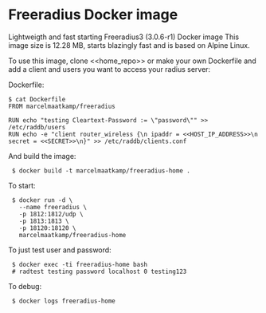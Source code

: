 # Freeradius Docker image

Lightweigth and fast starting Freeradius3 (3.0.6-r1) Docker image 
This image size is 12.28 MB, starts blazingly fast and is based on Alpine Linux.

To use this image, clone <<home_repo>> or make your own Dockerfile and add a client and users you want to access your radius server:

Dockerfile:
```
$ cat Dockerfile
FROM marcelmaatkamp/freeradius

RUN echo "testing Cleartext-Password := \"password\"" >> /etc/raddb/users
RUN echo -e "client router_wireless {\n ipaddr = <<HOST_IP_ADDRESS>>\n secret = <<SECRET>>\n}" >> /etc/raddb/clients.conf
```

And build the image:
```
 $ docker build -t marcelmaatkamp/freeradius-home .
```

To start: 
```
 $ docker run -d \
   --name freeradius \
   -p 1812:1812/udp \
   -p 1813:1813 \
   -p 18120:18120 \
   marcelmaatkamp/freeradius-home
```

To just test user and password:
```
 $ docker exec -ti freeradius-home bash
 # radtest testing password localhost 0 testing123
```

To debug:
```
 $ docker logs freeradius-home
```
